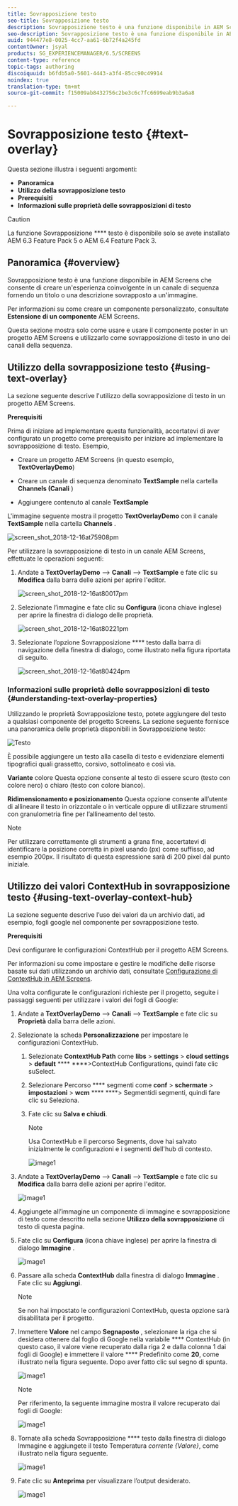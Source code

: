 ```yaml
---
title: Sovrapposizione testo
seo-title: Sovrapposizione testo
description: Sovrapposizione testo è una funzione disponibile in AEM Screens che consente di creare un'esperienza coinvolgente in un canale di sequenza fornendo un titolo o una descrizione sovrapposto a un'immagine. Segui questa pagina per saperne di più.
seo-description: Sovrapposizione testo è una funzione disponibile in AEM Screens che consente di creare un'esperienza coinvolgente in un canale di sequenza fornendo un titolo o una descrizione sovrapposto a un'immagine. Segui questa pagina per saperne di più.
uuid: 944477e8-0025-4cc7-aa61-6b72f4a245fd
contentOwner: jsyal
products: SG_EXPERIENCEMANAGER/6.5/SCREENS
content-type: reference
topic-tags: authoring
discoiquuid: b6fdb5a0-5601-4443-a3f4-85cc90c49914
noindex: true
translation-type: tm+mt
source-git-commit: f15009ab8432756c2be3c6c7fc6699eab9b3a6a8

---
```



# Sovrapposizione testo {#text-overlay}

Questa sezione illustra i seguenti argomenti:

* **Panoramica**
* **Utilizzo della sovrapposizione testo**
* **Prerequisiti**
* **Informazioni sulle proprietà delle sovrapposizioni di testo**

>[!CAUTION]
>
>La funzione Sovrapposizione **** testo è disponibile solo se avete installato AEM 6.3 Feature Pack 5 o AEM 6.4 Feature Pack 3.

## Panoramica {#overview}

Sovrapposizione testo è una funzione disponibile in AEM Screens che consente di creare un&#39;esperienza coinvolgente in un canale di sequenza fornendo un titolo o una descrizione sovrapposto a un&#39;immagine.

Per informazioni su come creare un componente personalizzato, consultate **Estensione di un componente** AEM Screens.

Questa sezione mostra solo come usare e usare il componente poster in un progetto AEM Screens e utilizzarlo come sovrapposizione di testo in uno dei canali della sequenza.

## Utilizzo della sovrapposizione testo {#using-text-overlay}

La sezione seguente descrive l&#39;utilizzo della sovrapposizione di testo in un progetto AEM Screens.

**Prerequisiti**

Prima di iniziare ad implementare questa funzionalità, accertatevi di aver configurato un progetto come prerequisito per iniziare ad implementare la sovrapposizione di testo. Esempio,

* Creare un progetto AEM Screens (in questo esempio, **TextOverlayDemo**)

* Creare un canale di sequenza denominato **TextSample** nella cartella **Channels (Canali** )

* Aggiungere contenuto al canale **TextSample**

L&#39;immagine seguente mostra il progetto **TextOverlayDemo** con il canale **TextSample** nella cartella **Channels** .

![screen_shot_2018-12-16at75908pm](assets/screen_shot_2018-12-16at75908pm.png)

Per utilizzare la sovrapposizione di testo in un canale AEM Screens, effettuate le operazioni seguenti:

1. Andate a **TextOverlayDemo** —> **Canali** —> **TextSample** e fate clic su **Modifica** dalla barra delle azioni per aprire l&#39;editor.

   ![screen_shot_2018-12-16at80017pm](assets/screen_shot_2018-12-16at80017pm.png)

1. Selezionate l’immagine e fate clic su **Configura** (icona chiave inglese) per aprire la finestra di dialogo delle proprietà.

   ![screen_shot_2018-12-16at80221pm](assets/screen_shot_2018-12-16at80221pm.png)

1. Selezionate l’opzione Sovrapposizione **** testo dalla barra di navigazione della finestra di dialogo, come illustrato nella figura riportata di seguito.

   ![screen_shot_2018-12-16at80424pm](assets/screen_shot_2018-12-16at80424pm.png)

### Informazioni sulle proprietà delle sovrapposizioni di testo {#understanding-text-overlay-properties}

Utilizzando le proprietà Sovrapposizione testo, potete aggiungere del testo a qualsiasi componente del progetto Screens. La sezione seguente fornisce una panoramica delle proprietà disponibili in Sovrapposizione testo:

![Testo](assets/text.gif)

È possibile aggiungere un testo alla casella di testo e evidenziare elementi tipografici quali grassetto, corsivo, sottolineato e così via.

**Variante** colore Questa opzione consente al testo di essere scuro (testo con colore nero) o chiaro (testo con colore bianco).

**Ridimensionamento e posizionamento** Questa opzione consente all’utente di allineare il testo in orizzontale o in verticale oppure di utilizzare strumenti con granulometria fine per l’allineamento del testo.

>[!NOTE]
>
>Per utilizzare correttamente gli strumenti a grana fine, accertatevi di identificare la posizione corretta in pixel usando (px) come suffisso, ad esempio 200px. Il risultato di questa espressione sarà di 200 pixel dal punto iniziale.

## Utilizzo dei valori ContextHub in sovrapposizione testo {#using-text-overlay-context-hub}

La sezione seguente descrive l’uso dei valori da un archivio dati, ad esempio, fogli google nel componente per sovrapposizione testo.

**Prerequisiti**

Devi configurare le configurazioni ContextHub per il progetto AEM Screens.

Per informazioni su come impostare e gestire le modifiche delle risorse basate sui dati utilizzando un archivio dati, consultate [Configurazione di ContextHub in AEM Screens](https://docs.adobe.com/content/help/en/experience-manager-screens/user-guide/developing/configuring-context-hub.html).

Una volta configurate le configurazioni richieste per il progetto, seguite i passaggi seguenti per utilizzare i valori dei fogli di Google:

1. Andate a **TextOverlayDemo** —> **Canali** —> **TextSample** e fate clic su **Proprietà** dalla barra delle azioni.

1. Selezionate la scheda **Personalizzazione** per impostare le configurazioni ContextHub.

   1. Selezionate **ContextHub Path** come **libs** > **settings** > **cloud settings** > **default** **** ****>ContextHub Configurations, quindi fate clic suSelect.

   1. Selezionare Percorso **** segmenti come **conf** > **schermate** > **impostazioni** > **wcm** **** ****> Segmentidi segmenti, quindi fare clic su Seleziona.

   1. Fate clic su **Salva e chiudi**.

      >[!NOTE]
      >
      >Usa ContextHub e il percorso Segments, dove hai salvato inizialmente le configurazioni e i segmenti dell&#39;hub di contesto.

      ![image1](/help/user-guide/assets/text-overlay/text-overlay8.png)

1. Andate a **TextOverlayDemo** —> **Canali** —> **TextSample** e fate clic su **Modifica** dalla barra delle azioni per aprire l&#39;editor.

   ![image1](/help/user-guide/assets/text-overlay/text-overlay1.png)

1. Aggiungete all’immagine un componente di immagine e sovrapposizione di testo come descritto nella sezione **Utilizzo della sovrapposizione** di testo di questa pagina.

1. Fate clic su **Configura** (icona chiave inglese) per aprire la finestra di dialogo **Immagine** .

   ![image1](/help/user-guide/assets/text-overlay/text-overlay4.png)

1. Passare alla scheda **ContextHub** dalla finestra di dialogo **Immagine** . Fate clic su **Aggiungi**.

   >[!NOTE]
   >Se non hai impostato le configurazioni ContextHub, questa opzione sarà disabilitata per il progetto.

1. Immettere **Valore** nel campo **Segnaposto** , selezionare la riga che si desidera ottenere dal foglio di Google nella variabile **** ContextHub (in questo caso, il valore viene recuperato dalla riga 2 e dalla colonna 1 dai fogli di Google) e immettere il valore **** Predefinito come **20**, come illustrato nella figura seguente. Dopo aver fatto clic sul segno di spunta.

   ![image1](/help/user-guide/assets/text-overlay/text-overlay5.png)

   >[!NOTE]
   >Per riferimento, la seguente immagine mostra il valore recuperato dai fogli di Google:

   ![image1](/help/user-guide/assets/text-overlay/text-overlay6.png)

1. Tornate alla scheda Sovrapposizione **** testo dalla finestra di dialogo Immagine e aggiungete il testo Temperatura *corrente {Valore}*, come illustrato nella figura seguente.

   ![image1](/help/user-guide/assets/text-overlay/text-overlay7.png)

1. Fate clic su **Anteprima** per visualizzare l’output desiderato.

   ![image1](/help/user-guide/assets/text-overlay/text-overlay10.png)















